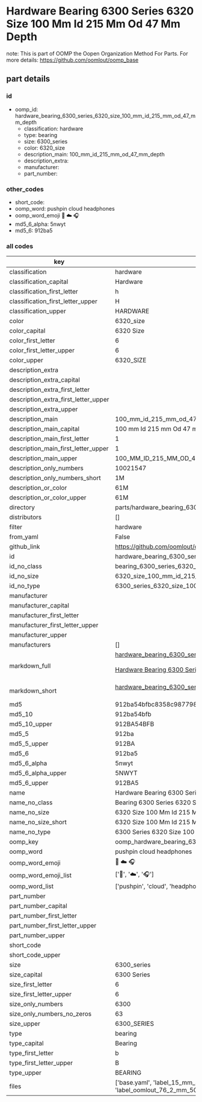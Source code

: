 # Hardware Bearing 6300 Series 6320 Size 100 Mm Id 215 Mm Od 47 Mm Depth  

note: This is part of OOMP the Oopen Organization Method For Parts. For more details: https://github.com/oomlout/oomp_base

##  part details





### id
* oomp_id: hardware_bearing_6300_series_6320_size_100_mm_id_215_mm_od_47_mm_depth
  * classification: hardware
  * type: bearing
  * size: 6300_series
  * color: 6320_size
  * description_main: 100_mm_id_215_mm_od_47_mm_depth
  * description_extra: 
  * manufacturer: 
  * part_number: 

### other_codes
* short_code: 
* oomp_word: pushpin cloud headphones
* oomp_word_emoji :pushpin: :cloud: :headphones:
* md5_6_alpha: 5nwyt
* md5_6: 912ba5

### all codes 
| key | value |  
| --- | --- |  
| classification | hardware |  
| classification_capital | Hardware |  
| classification_first_letter | h |  
| classification_first_letter_upper | H |  
| classification_upper | HARDWARE |  
| color | 6320_size |  
| color_capital | 6320 Size |  
| color_first_letter | 6 |  
| color_first_letter_upper | 6 |  
| color_upper | 6320_SIZE |  
| description_extra |  |  
| description_extra_capital |  |  
| description_extra_first_letter |  |  
| description_extra_first_letter_upper |  |  
| description_extra_upper |  |  
| description_main | 100_mm_id_215_mm_od_47_mm_depth |  
| description_main_capital | 100 mm Id 215 mm Od 47 mm Depth |  
| description_main_first_letter | 1 |  
| description_main_first_letter_upper | 1 |  
| description_main_upper | 100_MM_ID_215_MM_OD_47_MM_DEPTH |  
| description_only_numbers | 10021547 |  
| description_only_numbers_short | 1M |  
| description_or_color | 61M |  
| description_or_color_upper | 61M |  
| directory | parts/hardware_bearing_6300_series_6320_size_100_mm_id_215_mm_od_47_mm_depth |  
| distributors | [] |  
| filter | hardware |  
| from_yaml | False |  
| github_link | https://github.com/oomlout/oomlout_oomp_part_src/tree/main/parts/hardware_bearing_6300_series_6320_size_100_mm_id_215_mm_od_47_mm_depth/working |  
| id | hardware_bearing_6300_series_6320_size_100_mm_id_215_mm_od_47_mm_depth |  
| id_no_class | bearing_6300_series_6320_size_100_mm_id_215_mm_od_47_mm_depth |  
| id_no_size | 6320_size_100_mm_id_215_mm_od_47_mm_depth |  
| id_no_type | 6300_series_6320_size_100_mm_id_215_mm_od_47_mm_depth |  
| manufacturer |  |  
| manufacturer_capital |  |  
| manufacturer_first_letter |  |  
| manufacturer_first_letter_upper |  |  
| manufacturer_upper |  |  
| manufacturers | [] |  
| markdown_full | [hardware_bearing_6300_series_6320_size_100_mm_id_215_mm_od_47_mm_depth](https://github.com/oomlout/oomlout_oomp_part_src/tree/main/parts/hardware_bearing_6300_series_6320_size_100_mm_id_215_mm_od_47_mm_depth/working)<br>[](https://github.com/oomlout/oomlout_oomp_part_src/tree/main/parts/hardware_bearing_6300_series_6320_size_100_mm_id_215_mm_od_47_mm_depth/working)<br>[Hardware Bearing 6300 Series 6320 Size 100 Mm Id 215 Mm Od 47 Mm Depth](https://github.com/oomlout/oomlout_oomp_part_src/tree/main/parts/hardware_bearing_6300_series_6320_size_100_mm_id_215_mm_od_47_mm_depth/working)<br><br> |  
| markdown_short | [hardware_bearing_6300_series_6320_size_100_mm_id_215_mm_od_47_mm_depth](https://github.com/oomlout/oomlout_oomp_part_src/tree/main/parts/hardware_bearing_6300_series_6320_size_100_mm_id_215_mm_od_47_mm_depth/working)<br><br> |  
| md5 | 912ba54bfbc8358c9877983d3b9025a6 |  
| md5_10 | 912ba54bfb |  
| md5_10_upper | 912BA54BFB |  
| md5_5 | 912ba |  
| md5_5_upper | 912BA |  
| md5_6 | 912ba5 |  
| md5_6_alpha | 5nwyt |  
| md5_6_alpha_upper | 5NWYT |  
| md5_6_upper | 912BA5 |  
| name | Hardware Bearing 6300 Series 6320 Size 100 Mm Id 215 Mm Od 47 Mm Depth |  
| name_no_class | Bearing 6300 Series 6320 Size 100 Mm Id 215 Mm Od 47 Mm Depth |  
| name_no_size | 6320 Size 100 Mm Id 215 Mm Od 47 Mm Depth |  
| name_no_size_short | 6320 Size 100 Mm Id 215 Mm Od 47 Mm Depth |  
| name_no_type | 6300 Series 6320 Size 100 Mm Id 215 Mm Od 47 Mm Depth |  
| oomp_key | oomp_hardware_bearing_6300_series_6320_size_100_mm_id_215_mm_od_47_mm_depth |  
| oomp_word | pushpin cloud headphones |  
| oomp_word_emoji | :pushpin: :cloud: :headphones: |  
| oomp_word_emoji_list | [':pushpin:', ':cloud:', ':headphones:'] |  
| oomp_word_list | ['pushpin', 'cloud', 'headphones'] |  
| part_number |  |  
| part_number_capital |  |  
| part_number_first_letter |  |  
| part_number_first_letter_upper |  |  
| part_number_upper |  |  
| short_code |  |  
| short_code_upper |  |  
| size | 6300_series |  
| size_capital | 6300 Series |  
| size_first_letter | 6 |  
| size_first_letter_upper | 6 |  
| size_only_numbers | 6300 |  
| size_only_numbers_no_zeros | 63 |  
| size_upper | 6300_SERIES |  
| type | bearing |  
| type_capital | Bearing |  
| type_first_letter | b |  
| type_first_letter_upper | B |  
| type_upper | BEARING |  
| files | ['base.yaml', 'label_15_mm_30_mm.pdf', 'label_15_mm_30_mm.svg', 'label_76_2_mm_50_8_mm.pdf', 'label_76_2_mm_50_8_mm.svg', 'label_oomlout_76_2_mm_50_8_mm.pdf', 'label_oomlout_76_2_mm_50_8_mm.svg', 'readme.md', 'working.json', 'working.yaml'] |  
